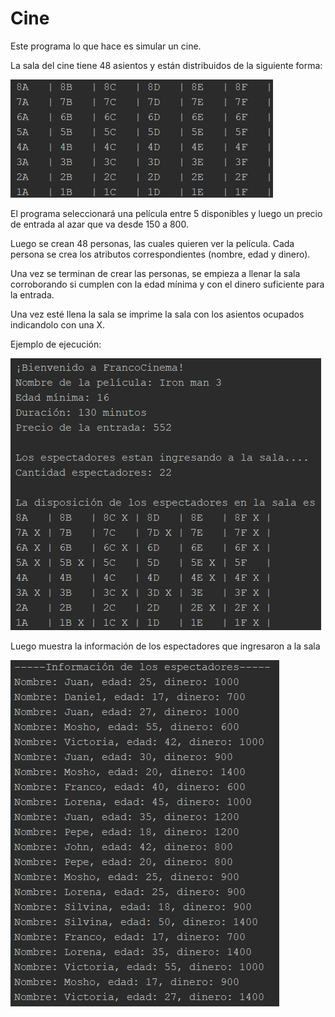 # Cine

Este programa lo que hace es simular un cine.

La sala del cine tiene 48 asientos y están distribuidos de la siguiente forma:

![Image_text](https://github.com/Franco940/Cine/blob/master/disposicionAsientos.png)


El programa seleccionará una película entre 5 disponibles y luego un precio de entrada al azar que va desde 150 a 800.

Luego se crean 48 personas, las cuales quieren ver la película. Cada persona se crea los atributos correspondientes (nombre, edad y dinero).

Una vez se terminan de crear las personas, se empieza a llenar la sala corroborando si cumplen con la edad mínima y con el dinero suficiente para la entrada.

Una vez esté llena la sala se imprime la sala con los asientos ocupados indicandolo con una X.


Ejemplo de ejecución: 

![Image_text](https://github.com/Franco940/Cine/blob/master/ejemploEjecucion1.png)


Luego muestra la información de los espectadores que ingresaron a la sala

![Image_text](https://github.com/Franco940/Cine/blob/master/ejemploEjecucion2.png)
